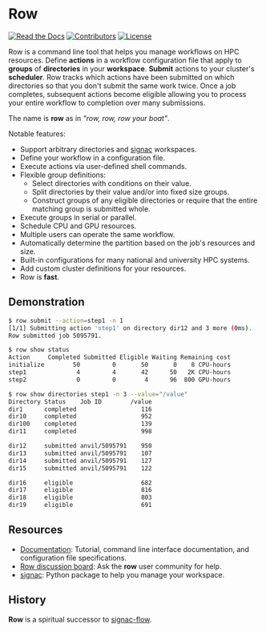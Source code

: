 # Row

[![Read the Docs](https://img.shields.io/readthedocs/row/latest.svg)](https://row.readthedocs.io/)
[![Contributors](https://img.shields.io/github/contributors-anon/glotzerlab/row.svg?style=flat)](https://row.readthedocs.io/en/latest/contributors.html)
[![License](https://img.shields.io/badge/license-BSD--3--Clause-green.svg)](https://row.readthedocs.io/en/latest/license.html)

Row is a command line tool that helps you manage workflows on HPC resources. Define
**actions** in a workflow configuration file that apply to **groups** of **directories**
in your **workspace**. **Submit** actions to your cluster's **scheduler**. Row tracks
which actions have been submitted on which directories so that you don't submit the same
work twice. Once a job completes, subsequent actions become eligible allowing you to
process your entire workflow to completion over many submissions.

The name is **row** as in *"row, row, row your boat"*.

Notable features:
* Support arbitrary directories and [signac](https://signac.io) workspaces.
* Define your workflow in a configuration file.
* Execute actions via user-defined shell commands.
* Flexible group definitions:
  * Select directories with conditions on their value.
  * Split directories by their value and/or into fixed size groups.
  * Construct groups of any eligible directories or require that the entire matching
    group is submitted whole.
* Execute groups in serial or parallel.
* Schedule CPU and GPU resources.
* Multiple users can operate the same workflow.
* Automatically determine the partition based on the job's resources and size.
* Built-in configurations for many national and university HPC systems.
* Add custom cluster definitions for your resources.
* Row is **fast**.

## Demonstration

```bash
$ row submit --action=step1 -n 1
[1/1] Submitting action 'step1' on directory dir12 and 3 more (0ms).
Row submitted job 5095791.
```

```bash
$ row show status
Action     Completed Submitted Eligible Waiting Remaining cost
initialize        50         0       50       0    8 CPU-hours
step1              4         4       42      50   2K CPU-hours
step2              0         0        4      96  800 GPU-hours
```

```bash
$ row show directories step1 -n 3 --value="/value"
Directory Status    Job ID        /value
dir1      completed                  116
dir10     completed                  952
dir100    completed                  139
dir11     completed                  998

dir12     submitted anvil/5095791    950
dir13     submitted anvil/5095791    107
dir14     submitted anvil/5095791    127
dir15     submitted anvil/5095791    122

dir16     eligible                   682
dir17     eligible                   816
dir18     eligible                   803
dir19     eligible                   691
```

## Resources

- [Documentation](https://row.readthedocs.io/):
  Tutorial, command line interface documentation, and configuration file specifications.
- [Row discussion board](https://github.com/glotzerlab/row/discussions/):
  Ask the **row** user community for help.
- [signac](https://signac.io):
  Python package to help you manage your workspace.

## History

**Row** is a spiritual successor to [signac-flow][flow].

[flow]: https://docs.signac.io/projects/flow/en/latest/.
